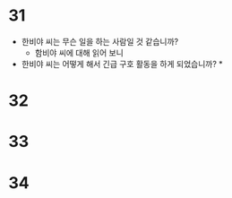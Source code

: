 # 31
* 한비야 씨는 무슨 일을 하는 사람일 것 같습니까?
	* 함비야 씨에 대해 읽어 보니 
* 한비야 씨는 어떻게 해서 긴급 구호 활동을 하게 되었습니까?
	* 
# 32
# 33
# 34